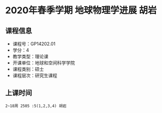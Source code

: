 # 2020年春季学期 地球物理学进展 胡岩






## 课程信息

- 课程号：GP14202.01
- 学分：4
- 教学类型：理论课
- 开课单位：地球和空间科学学院
- 课程类别：硕士
- 课程层次：研究生课程

## 上课时间

```
2~18周 2505 :5(1,2,3,4) 胡岩
```

